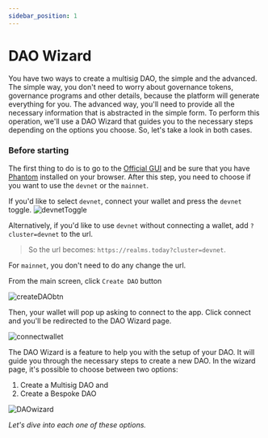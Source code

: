 ```yaml
---
sidebar_position: 1
---
```


# DAO Wizard

You have two ways to create a multisig DAO, the simple and the advanced. The simple way, you don't need to worry about governance tokens, governance programs and other details, because the platform will generate everything for you. The advanced way, you'll need to provide all the necessary information that is abstracted in the simple form. To perform this operation, we'll use a DAO Wizard that guides you to the necessary steps depending on the options you choose. So, let's take a look in both cases.

### Before starting

The first thing to do is to go to the [Official GUI](https://realms.today) and be sure that you have [Phantom](https://phantom.app/) installed on your browser.
After this step, you need to choose if you want to use the `devnet` or the `mainnet`. 

If you'd like to select `devnet`, connect your wallet and press the `devnet` toggle.
![devnetToggle](/img/tutorial/devnet-toggle.png)

Alternatively, if you'd like to use `devnet` without connecting a wallet, add `?cluster=devnet` to the url.

> So the url becomes: `https://realms.today?cluster=devnet`.

For `mainnet`, you don't need to do any change the url.

From the main screen, click `Create DAO` button

![createDAObtn](/img/multisig-DAO/create-DAO-btn.png)

Then, your wallet will pop up asking to connect to the app. Click connect and you'll be redirected to the DAO Wizard page.

![connectwallet](/img/multisig-DAO/connect-wallet.png)

The DAO Wizard is a feature to help you with the setup of your DAO. It will guide you through the necessary steps to create a new DAO.
In the wizard page, it's possible to choose between two options:

1. Create a Multisig DAO and
2. Create a Bespoke DAO

![DAOwizard](/img/multisig-DAO/DAO-wizard.png)

_Let's dive into each one of these options._
